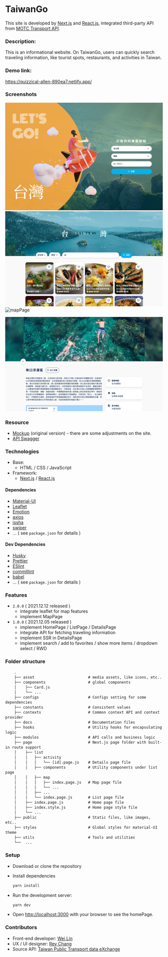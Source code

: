 # TaiwanGo

This site is developed by [Next.js](https://nextjs.org/) and [React.js](https://reactjs.org/), integrated third-party API from [MOTC Transport API](https://ptx.transportdata.tw/MOTC?t=Tourism&v=2).

### Description:

This is an informational website. On TaiwanGo, users can quickly search traveling information, like tourist spots, restaurants, and activities in Taiwan.

### Demo link:

https://quizzical-allen-890ea7.netlify.app/

### Screenshots

![homePage](./docs/homePage.png)
![listPage](./docs/listPage.png)
![mapPage](./docs/mapPage.png)

![detailsPage](./docs/detailsPage.png)

### Resource

- [Mockup](https://www.figma.com/file/YQ0Q6Gbj8YRVSntbVXcTPy/Week-1-%7C-%E5%8F%B0%E7%81%A3%E6%97%85%E9%81%8A%E6%99%AF%E9%BB%9E%E5%B0%8E%E8%A6%BD?node-id=0%3A1) (original version) - there are some adjustments on the site.
- [API Swagger](https://ptx.transportdata.tw/MOTC?t=Tourism&v=2)

### Technologies

- Base:
  - HTML / CSS / JavaScript
- Framework:
  - [Next.js](https://nextjs.org/) / [React.js](https://reactjs.org/)

#### Dependencies

- [Material-UI](https://mui.com/)
- [Leaflet](https://leafletjs.com/)
- [Emotion](https://emotion.sh/docs/introduction)
- [axios](https://github.com/axios/axios)
- [jssha](https://github.com/Caligatio/jsSHA)
- [swiper](https://swiperjs.com/)
- ... ( see `package.json` for details )

#### Dev Dependencies

- [Husky](https://github.com/typicode/husky)
- [Prettier](https://prettier.io/)
- [ESlint](https://eslint.bootcss.com/)
- [commitlint](https://github.com/conventional-changelog/commitlint)
- [babel](https://babeljs.io/)
- ... ( see `package.json` for details )

### Features

- `2.0.0` ( 2021.12.12 released )
  - integrate leaflet for map features
  - implement MapPage
- `1.0.0` ( 2021.12.05 released )
  - implement HomePage / ListPage / DetailsPage
  - integrate API for fetching traveling information
  - implement SSR in DetailsPage
  - implement search / add to favorites / show more items / dropdown select / RWD

### Folder structure

```
    .
    ├── asset                        # media assets, like icons, etc..
    ├── components                   # global components
    │    ├── Card.js
    │    └── ...
    ├── configs                      # Configs setting for some dependencies
    ├── constants                    # Consistent values
    ├── contexts                     # Common context API and context provider
    ├── docs                         # Documentation files
    ├── hooks                        # Utility hooks for encapsulating logic
    ├── modules                      # API calls and business logic
    ├── page                         # Next.js page folder with built-in route support
    │    ├── list
    │    │   ├── activity
    │    │   │   └── [id].page.js    # Details page file
    │    │   ├── components          # Utility components under list page
    │    │   ├── map
    │    │   │   ├── index.page.js   # Map page file
    │    │   │   └── ...
    │    │   ├── ...
    │    │   └── index.page.js       # List page file
    │    ├── index.page.js           # Home page file
    │    ├── index.style.js          # Home page style file
    │    └── ...
    ├── public                       # Static files, like images, etc..
    ├── styles                       # Global styles for material-UI theme
    ├── utils                        # Tools and utilities
    └──  ...

```

### Setup

- Download or clone the repository
- Install dependencies
  ```bash
  yarn install
  ```
- Run the development server:

  ```bash
  yarn dev
  ```

- Open [http://localhost:3000](http://localhost:3000) with your browser to see the homePage.

### Contributors

- Front-end developer: [Wei Lin](https://github.com/WeiLin18)
- UX / UI designer: [Rey Chang](https://2021.thef2e.com/users/6296427084285739362)
- Source API: [Taiwan Public Transport data eXchange](https://ptx.transportdata.tw/PTX/)
